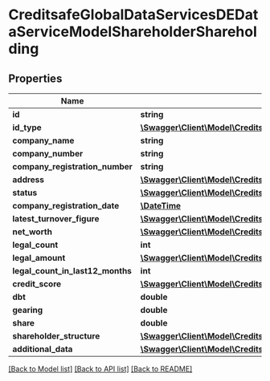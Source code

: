 # CreditsafeGlobalDataServicesDEDataServiceModelShareholderShareholding

## Properties
Name | Type | Description | Notes
------------ | ------------- | ------------- | -------------
**id** | **string** |  | [optional] 
**id_type** | [**\Swagger\Client\Model\CreditsafeGlobalDataReportsIdType**](CreditsafeGlobalDataReportsIdType.md) |  | [optional] 
**company_name** | **string** |  | [optional] 
**company_number** | **string** |  | [optional] 
**company_registration_number** | **string** |  | [optional] 
**address** | [**\Swagger\Client\Model\CreditsafeGlobalDataAddressData**](CreditsafeGlobalDataAddressData.md) |  | [optional] 
**status** | [**\Swagger\Client\Model\CreditsafeGlobalDataCompanyStatus**](CreditsafeGlobalDataCompanyStatus.md) |  | [optional] 
**company_registration_date** | [**\DateTime**](\DateTime.md) |  | [optional] 
**latest_turnover_figure** | [**\Swagger\Client\Model\CreditsafeGlobalDataReportsFinancialValue1SystemDecimal**](CreditsafeGlobalDataReportsFinancialValue1SystemDecimal.md) |  | [optional] 
**net_worth** | [**\Swagger\Client\Model\CreditsafeGlobalDataReportsFinancialValue1SystemDecimal**](CreditsafeGlobalDataReportsFinancialValue1SystemDecimal.md) |  | [optional] 
**legal_count** | **int** |  | [optional] 
**legal_amount** | [**\Swagger\Client\Model\CreditsafeGlobalDataReportsFinancialValue1SystemDecimal**](CreditsafeGlobalDataReportsFinancialValue1SystemDecimal.md) |  | [optional] 
**legal_count_in_last12_months** | **int** |  | [optional] 
**credit_score** | [**\Swagger\Client\Model\CreditsafeGlobalDataReportsLtdCreditScore**](CreditsafeGlobalDataReportsLtdCreditScore.md) |  | [optional] 
**dbt** | **double** |  | [optional] 
**gearing** | **double** |  | [optional] 
**share** | **double** |  | [optional] 
**shareholder_structure** | [**\Swagger\Client\Model\CreditsafeGlobalDataServicesDEDataServiceModelShareholderShareholderStructure**](CreditsafeGlobalDataServicesDEDataServiceModelShareholderShareholderStructure.md) |  | [optional] 
**additional_data** | [**\Swagger\Client\Model\CreditsafeGlobalDataServicesDEDataServiceModelShareholderShareholdingAdditionalData**](CreditsafeGlobalDataServicesDEDataServiceModelShareholderShareholdingAdditionalData.md) |  | [optional] 

[[Back to Model list]](../../README.md#documentation-for-models) [[Back to API list]](../../README.md#documentation-for-api-endpoints) [[Back to README]](../../README.md)

